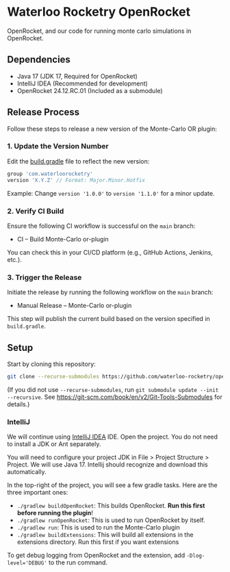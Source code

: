 # Waterloo Rocketry OpenRocket

OpenRocket, and our code for running monte carlo simulations in OpenRocket.

## Dependencies
- Java 17 (JDK 17, Required for OpenRocket)
- IntelliJ IDEA (Recommended for development)
- OpenRocket 24.12.RC.01 (Included as a submodule)

## Release Process

Follow these steps to release a new version of the Monte-Carlo OR plugin:

### 1. Update the Version Number
Edit the [build.gradle](build.gradle) file to reflect the new version:

```gradle
group 'com.waterloorocketry'
version 'X.Y.Z' // Format: Major.Minor.Hotfix
```

Example: Change `version '1.0.0'` to `version '1.1.0'` for a minor update.

### 2. Verify CI Build
Ensure the following CI workflow is successful on the `main` branch:

- CI – Build Monte-Carlo or-plugin

You can check this in your CI/CD platform (e.g., GitHub Actions, Jenkins, etc.).

### 3. Trigger the Release
Initiate the release by running the following workflow on the `main` branch:

- Manual Release – Monte-Carlo or-plugin

This step will publish the current build based on the version specified in `build.gradle`.


## Setup

Start by cloning this repository:

```sh
git clone --recurse-submodules https://github.com/waterloo-rocketry/openrocket
```

(If you did not use `--recurse-submodules`, run `git submodule update --init --recursive`. See
https://git-scm.com/book/en/v2/Git-Tools-Submodules for details.)

### IntelliJ

We will continue using [IntelliJ IDEA](https://www.jetbrains.com/idea/) IDE. Open the project.
You do not need to install a JDK or Ant separately.

You will need to configure your project JDK in File > Project Structure > Project. We will use Java 17. 
Intellij should recognize and download this automatically.

In the top-right of the project, you will see a few gradle tasks. Here are the three important ones:
- `./gradlew buildOpenRocket`: This builds OpenRocket. **Run this first before running the plugin**!
- `./gradlew runOpenRocket`: This is used to run OpenRocket by itself.
- `./gradlew run`: This is used to run the Monte-Carlo plugin
- `./gradlew buildExtensions`: This will build all extensions in the extensions directory. Run this first if you want extensions

To get debug logging from OpenRocket and the extension, add `-Dlog-level='DEBUG'` to the run command.